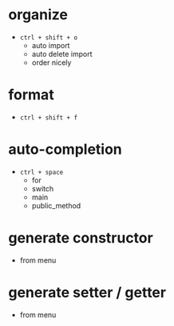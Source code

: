 # organize

- `ctrl + shift + o`
  - auto import
  - auto delete import
  - order nicely

# format

- `ctrl + shift + f`

# auto-completion

- `ctrl + space`
  - for
  - switch
  - main
  - public_method

# generate constructor

- from menu

# generate setter / getter

- from menu
